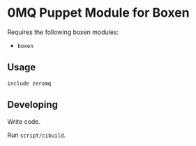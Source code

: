 # 0MQ Puppet Module for Boxen

Requires the following boxen modules:

* `boxen`

## Usage

```puppet
include zeromq
```

## Developing

Write code.

Run `script/cibuild`.
